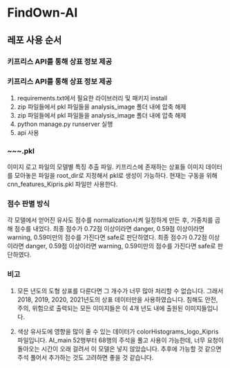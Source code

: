 # FindOwn-AI

## 레포 사용 순서

### 키프리스 API를 통해 상표 정보 제공

### 키프리스 API를 통해 상표 정보 제공

1. requirements.txt에서 필요한 라이브러리 및 패키지 install
2. zip 파일들에서 pkl 파일들을 analysis_image 폴더 내에 압축 해제
2. zip 파일들에서 pkl 파일들을 analysis_image 폴더 내에 압축 해제
3. python manage.py runserver 실행
4. api 사용

### ~~~.pkl


이미지 로고 파일의 모델별 특징 추출 파일. 키프리스에 존재하는 상표들 이미지 데이터를 모아놓은 파일을 root_dir로 지정해서 pkl로 생성이 가능하다. 현재는 구동을 위해 cnn_features_Kipris.pkl 파일만 사용한다.

### 점수 판별 방식


각 모델에서 얻어진 유사도 점수를 normalization시켜 일정하게 만든 후, 가중치를 곱해 점수를 내었다.
최종 점수가 0.72점 이상이라면 danger, 0.59점 이상이라면 warning, 0.59미만의 점수를 가진다면 safe로 판단하였다.
최종 점수가 0.72점 이상이라면 danger, 0.59점 이상이라면 warning, 0.59미만의 점수를 가진다면 safe로 판단하였다.

### 비고

1. 모든 년도의 도형 상표를 다룬다면 그 개수가 너무 많아 처리할 수 없습니다. 그래서 2018, 2019, 2020, 2021년도의 상표 데이터만을 사용하였습니다. 침해도 안전, 주의, 위험으로 출력되는 모든 이미지들은 이 4개 년도 내에 출원된 이미지들입니다.

2. 색상 유사도에 영향을 많이 줄 수 있는 데이터가 colorHistograms_logo_Kipris 파일입니다. AI_main 52행부터 68행의 주석을 풀고 사용이 가능한데, 너무 요청이 돌아오는 시간이 오래 걸려서 이 모델은 넣지 않았습니다. 추후에 가능할 것 같으면 주석 풀어서 추가하는 것도 고려하면 좋을 것 같습니다.
